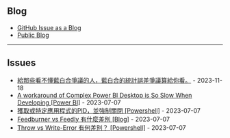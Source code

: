 
Blog
---

- [GitHub Issue as a Blog](https://github.com/dylanninin/dylanninin.com/issues/72)
- [Public Blog](https://dylanninin.com)

---

Issues
---

- [給那些看不懂藍白合爭議的人，藍白合的統計誤差爭議算給你看。](https://github.com/MaxwellBest/dylanninin.com/issues/296) - 2023-11-18
- [A workaround of Complex Power BI Desktop is So Slow When Developing [Power BI]](https://github.com/MaxwellBest/dylanninin.com/issues/287) - 2023-07-07
- [獲取或特定應用程式的PID，並強制關閉 [Powershell]](https://github.com/MaxwellBest/dylanninin.com/issues/284) - 2023-07-07
- [Feedburner vs Feedly 有什麼差別 [Blog]](https://github.com/MaxwellBest/dylanninin.com/issues/282) - 2023-07-07
- [Throw vs Write-Error 有何差別？ [Powershell]](https://github.com/MaxwellBest/dylanninin.com/issues/281) - 2023-07-07
